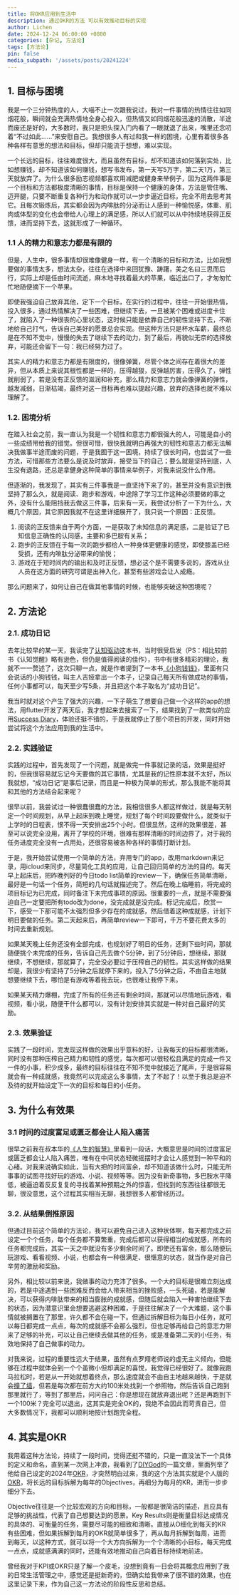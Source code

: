 ```yaml
---
title: 将OKR应用到生活中
description: 通过OKR的方法 可以有效推动目标的实现
author: Lichen
date: 2024-12-24 06:00:00 +0800
categories: [杂记, 方法论]
tags: [方法论]
pin: false
media_subpath: '/assets/posts/20241224'
---
```


## 1. 目标与困境

我是一个三分钟热度的人，大喵不止一次跟我说过，我对一件事情的热情往往如同烟花般，瞬间就会充满热情地全身心投入，但热情又如同烟花般迅速的消散，半途而废还是好的，大多数时，我只是把头探入门内看了一眼就退了出来，嘴里还念叨着“不过如此……”来安慰自己。我想很多人有过和我一样的困境，心里有着很多各种各样有意思的想法和目标，但却只能流于想想，难以实现。

一个长远的目标，往往难度很大，而且虽然有目标，却不知道该如何落到实处，比如想赚钱，却不知道该如何赚钱，想写书发布，第一天写5万字，第二天1万，第三天就放弃了。为什么很多励志视频都喜欢用减肥或健身来举例子，因为这两件事是一个目标和方法都极度清晰的事情，目标是保持一个健康的身体，方法是管住嘴、迈开腿，只要不断重复各种行为和动作就可以一步步逼近目标，完全不用去思考其它。且每次锻炼后，其实都会因为内啡肽的分泌而让人感到一种愉悦感，体重、肌肉或体型的变化也会带给人心理上的满足感，所以人们就可以从中持续地获得正反馈，进而坚持下去，这就形成了一种循环。

### 1.1 人的精力和意志力都是有限的

但是，人生中，很多事情却很难像健身一样，有一个清晰的目标和方法，比如我想要做的事情太多，想法太杂，往往在选择中来回犹豫、踌躇，美之名曰三思而后行，实际上却是任由时间流逝，麻木地寻找着最大的苹果，临近出口了，才匆匆忙忙地随便摘下一个苹果。

即使我强迫自己放弃其他，定下一个目标，在实行的过程中，往往一开始很热情，投入很多，通过热情解决了一些困难，但继续下去，一旦被某个困难或进度卡住了，就陷入了一种很丧的心里状态，这时候只能是依靠自己的韧性坚持下去，不断地给自己打气，告诉自己美好的愿景总会实现。但这种方法只是杯水车薪，最终总是在不知不觉中，慢慢的失去了继续下去的动力，到了最后，再貌似无奈的选择放弃，可能还会留下一句：我已经努力过了。

其实人的精力和意志力都是有限度的，很像弹簧，尽管个体之间存在着很大的差异，但从本质上来说其根性都是一样的，压得越狠，反弹越厉害，压得久了，弹性就削弱了，若是没有正反馈的滋润和补充，那么精力和意志力就会像弹簧的弹性，越发减弱，日渐枯竭，最终对这一目标再也难以提起兴趣，放弃的选择也就不难以理解了。

### 1.2. 困境分析

在踏入社会之前，我一直认为我是一个韧性和意志力都很强大的人，可能是自小的一些成绩带给我的错觉。但很可惜，很快我就明白再强大的韧性和意志力都无法解决我做事半途而废的问题，于是我囿于这一困境，持续了很长时间，也尝试了一些方法，可惜那些方法要么是说及时放弃，接受当下的自己；要么就是坚持到底，人生没有退路，还总是拿健身这种简单的事情来举例子，对我来说没什么作用。

但逐渐的，我发现了，其实有三件事我是一直坚持下来了的，甚至并没有意识到我坚持了那么久，就是阅读、跑步和游戏，中途除了学习工作这种必须要做的事之外，没有什么能阻挡我去做这三件事，后来有一天，我尝试分析了一下为什么，大概几个原因，其它原因我就不在这里详细展开了，我只说一个原因：正反馈。

1. 阅读的正反馈来自于两个方面，一是获取了未知信息的满足感，二是验证了已知信息正确性的认同感，主要和多巴胺有关系；
2. 跑步的正反馈在于每一次的跑步都给人一种身体更健康的感觉，即使膝盖已经受损，还有内啡肽分泌带来的愉悦；
3. 游戏在于短时间内的输出和及时正反馈，想必这个是不需要多说的，游戏从业人员在这方面的研究可谓是出神入化，甚至有些游戏会让人成瘾。

那么问题来了，如何让自己在做其他事情的时候，也能够突破这种困境呢？

## 2. 方法论

### 2.1. 成功日记

去年比较早的某一天，我读完了[认知驱动](https://book.douban.com/subject/35548280/)这本书，当时很受启发（PS：相比较前书《认知觉醒》略有逊色，但仍是值得阅读的佳作），书中有很多精彩的理论，我就不一一赘述了，这次只聊一点，就是作者提到了一本书[《小狗钱钱》](https://book.douban.com/subject/1095634/)，里面有只会说话的小狗钱钱，叫主人吉娅拿出一个本子，记录自己每天所有做成功的事情，任何小事都可以，每天至少写5条，并且把这个本子取名为“成功日记”。

我当时就对这个产生了强大的兴趣，一下子萌生了想要自己做一个这样的app的想法，用flutter开发了两天后，我才想起来去搜索了一下，结果找到了一款类似的应用[Success Diary](https://apps.apple.com/cn/app/success-diary-record-happiness/id1496539349?l=en-US)，体验还挺不错的，于是我就停止了那个项目的开发，同时开始尝试将这个方法应用到我的生活中。

### 2.2. 实践验证

实践的过程中，首先发现了一个问题，就是做完一件事就记录的话，效果是挺好的，但我很容易就忘记今天要做的其它事情，尤其是我的记性原本就不太好，所以我就想，“成功日记”是事后记录，而且是一种极为简单的形式，那么我能不能将其和其他的方法结合起来呢？

很早以前，我尝试过一种很蠢很蠢的方法，我相信很多人都这样做过，就是每天制定一个时间规划，从早上起床到晚上睡觉，规划了每个时间段要做什么，就类似于上学时的日程表，恨不得一天安排出25个小时。但很显然，这样的效果很差，甚至可以说完全没用，离开了学校的环境，很难有那样清晰的时间边界了，对于我的任务进度完全没有一点用处，还很容易被各种各样的事情打断计划。

于是，我开始尝试使用一个简单的方法，弃用专门的app，改用markdown来记录，用icloud来同步，尽量简化工具的应用，让自己回归简单的方法的目的。每天早上起床后，把昨晚列好的今日todo list简单的review一下，确保任务简单清晰，最好是一句话一个任务，简短的几句话就描述完了。然后在晚上临睡前，将完成的项目标记为已完成，同时备注下未完成事项的原因。很重要的一点，就是不需要强迫自己一定要把所有todo改为done，没完成就是没完成。标记完成后，欣赏一下，感受一下那可能不太强烈但多少存在的成就感，然后借着这种成就感，计划下明日要做的任务。第二天起来后，再简单review一下即可，千万不要花费太多的时间去重新规划。

如果某天晚上任务还没有全部完成，也规划好了明日的任务，还剩下些时间，那就随便挑个未完成的任务，告诉自己先去做个5分钟，到了5分钟后，想继续，那就继续，不想继续，那就算了，完全没必要过于压榨自己的韧性。其实这样做的结果却是，我很少有坚持了5分钟之后就停下来的，投入了5分钟之后，不由自主地就想要继续下去，哪怕是有游戏等着我去玩，也很难让我停下来。

如果某天精力爆棚，完成了所有的任务还有剩余时间，那就可以尽情地玩游戏，看视频，看小说，随便干什么都可以，没有计划安排其实就是一种对自己最好的奖励。

### 2.3. 效果验证

实践了一段时间，完发现这样做的效果出乎意料的好，让我每天的目标都很清晰，同时没有那种压榨自己精力和韧性的感觉，每次都可以很轻松且满足的完成一件又一件的小事，积少成多，最终的目标往往在不知不觉中就接近了尾声，于是很容易就会有一种成就感，我竟然可以完成这么多事情，太了不起了！以至于我总是迫不及待的就开始设定下一次的目标和每日的小任务。

## 3. 为什么有效果

### 3.1 时间的过度富足或匮乏都会让人陷入痛苦

很早之前我在叔本华的[《人生的智慧》](https://book.douban.com/subject/3261600/)里看到一段话，大概意思是时间的过度富足或匮乏都会让人陷入痛苦，唯有在中间状态轻微摇摆时才会让人感觉到一种平和的心绪。对我来说确实如此，当有大把的时间富余，却不知道该做什么时，只能无所事事的试图寻找好玩的游戏、小说、视频等等。因为没有新奇事物，多巴胺水平降低，被逼迫着反反复复的寻找着某种预期之外的惊喜，但找到的东西往往都很无聊，很没意思，这个过程其实相当无聊，我想很多人都曾经历过。

### 3.2. 从结果倒推原因

但通过目前这个简单的方法论，我可以避免自己进入这种状体啊，每天都完成之前设定一个个任务，每个任务都不算繁重，完成后都可以获得相当的成就感，所有的任务都完成后，其实一天之中就没有多少剩余时间了。即使还有富余，那么随便玩玩游戏、看看视频、小说，也都会有一种很满足、很惬意的状态，就当作是对自己辛劳的激励和奖励。

另外，相比较以前来说，我做事的动力充沛了很多。一个大的目标是很难立刻达成的，若是中途遇到一些困难反而会给人带来相当的挫败感，一头死磕，若是能解决，可以获得内啡肽带来的相当膨胀的成就感，但随后就会陷入一种害怕继续下去的状态，因为潜意识里会想要逃避这种困难，于是往往解决了一个大难题，这个事情就被搁置在了那里，许久都不会在碰一下。但通过拆解目标为每日小任务，就可以每日都完成一点点，每次的成就感不会那么强烈，但也足够再给自己的意志力带来了足够的补充，可以让自己继续去做其他的任务，或是准备第二天的小任务，有效地保持了自己做事的动力。

对我来说，过程的重要性远大于结果，虽然有点罗翔老师说的虚无主义倾向，但能够在过程中就体会到一个个虽微小但却满足的喜悦，我觉得已经很好了。就像我跑马拉松时，若是从一开始就想着终点，那么速度就会不由自主地越来越快，于是就会[撞了墙](https://www.codoon.com/iec/article/BwBW8wzFp2o=)，但若是每次都在前方大约100米处找到一个参照物，然后告诉自己跑到那里就行了，等到了那里后，问问自己：你是想现在就放弃退出呢？还是再跑到下一个100米？完全可以退出，这其实是完全OK的，我绝不会因此而苛责自己，但大多数情况下，我都可以顺利地按计划跑完全程。

## 4. 其实是OKR

我用着这种方法论，持续了一段时间，觉得还挺不错的，只是一直没法下一个具体的定义和命名，直到某一次网上冲浪，我看到了[DIYGod](https://diygod.cc)的一篇文章，里面列举了他给自己设定的2024年[OKR](https://diygod.cc/2023#user-content-%EF%B8%8F-okr)，才突然明白过来，我的这个方法其实就是个人版的[OKR](https://en.wikipedia.org/wiki/Objectives_and_key_results)，将长远的目标拆解为每年的Objectives，再细分为每月的KR，进而一步步细分下去。

Objective往往是一个比较宏观的方向和目标，一般都是很简洁的描述，且应具有足够的挑战性，代表了自己想要达到的愿景。Key Results则是衡量目标达成情况的具体的、可衡量的任务，需要尽可能的细致和清晰。直接从O细化到每天的KR有些困难，但如果拆解到每月的OKR就简单很多了，再从每月拆解到每周，进而到每天，以这种方式，就可以将一个大方向拆解为一个个清晰的小目标，每天完成一点点，成就感满满的同时，还能有效地推动自己向着目标持续地前进。

曾经我对于KPI或OKR只是了解一个皮毛，没想到竟有一日会将其概念应用到了我的日常生活管理之中，感觉还是挺新奇的，但确实给我带来了很不错的效果，也在这里记录下来，作为自己这一方法论的阶段性反思和总结。